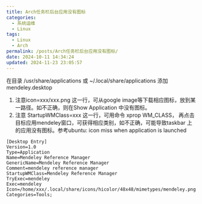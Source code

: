 ```yaml
---
title: Arch任务栏后台应用没有图标
categories:
  - 系统运维
  - Linux
tags:
  - Linux
  - Arch
permalink: /posts/Arch任务栏后台应用没有图标/
date: 2024-10-11 14:34:24
updated: 2024-11-23 23:05:57
---
```

在目录 /usr/share/applications 或 ~/.local/share/applications 添加 mendeley.desktop

1. 注意icon=xxx/xxx.png 这一行，可从google image等下载相应图标，放到某一路径。如不正确，则在Show Application 中没有图标。
2. 注意 StartupWMClass=xxx 这一行，可用命令 xprop WM_CLASS， 再点击目标应用mendeley窗口，可获得相应类别，如不正确，可能导致taskbar 上的应用没有图标。参考ubuntu: icon miss when application is launched

```shell
[Desktop Entry]
Version=1.0
Type=Application
Name=Mendeley Reference Manager
GenericName=Mendeley Reference Manager
Comment=mendeley reference manager
StartupWMClass=Mendeley Reference Manager
TryExec=mendeley
Exec=mendeley
Icon=/home/xxx/.local/share/icons/hicolor/48x48/mimetypes/mendeley.png
Categories=Tools;
```

